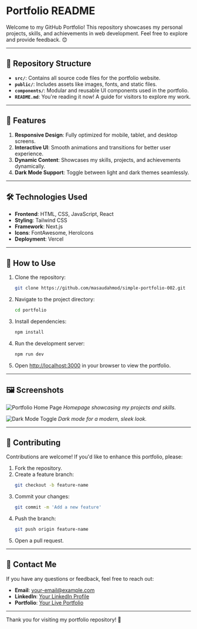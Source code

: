 # Portfolio README

Welcome to my GitHub Portfolio! This repository showcases my personal projects, skills, and achievements in web development. Feel free to explore and provide feedback. 😊

---

## 📂 Repository Structure

- **`src/`**: Contains all source code files for the portfolio website.
- **`public/`**: Includes assets like images, fonts, and static files.
- **`components/`**: Modular and reusable UI components used in the portfolio.
- **`README.md`**: You're reading it now! A guide for visitors to explore my work.

---

## 🚀 Features

1. **Responsive Design**: Fully optimized for mobile, tablet, and desktop screens.
2. **Interactive UI**: Smooth animations and transitions for better user experience.
3. **Dynamic Content**: Showcases my skills, projects, and achievements dynamically.
4. **Dark Mode Support**: Toggle between light and dark themes seamlessly.

---

## 🛠️ Technologies Used

- **Frontend**: HTML, CSS, JavaScript, React
- **Styling**: Tailwind CSS
- **Framework**: Next.js
- **Icons**: FontAwesome, HeroIcons
- **Deployment**: Vercel

---

## 🌟 How to Use

1. Clone the repository:
   ```bash
   git clone https://github.com/masaudahmod/simple-portfolio-002.git
   ```

2. Navigate to the project directory:
   ```bash
   cd portfolio
   ```

3. Install dependencies:
   ```bash
   npm install
   ```

4. Run the development server:
   ```bash
   npm run dev
   ```

5. Open [http://localhost:3000](http://localhost:3000) in your browser to view the portfolio.

---

## 🖼️ Screenshots

![Portfolio Home Page](./public/images/portfolio-home.png)
*Homepage showcasing my projects and skills.*

![Dark Mode Toggle](./public/images/portfolio-dark-mode.png)
*Dark mode for a modern, sleek look.*

---

## 🤝 Contributing

Contributions are welcome! If you'd like to enhance this portfolio, please:

1. Fork the repository.
2. Create a feature branch:
   ```bash
   git checkout -b feature-name
   ```
3. Commit your changes:
   ```bash
   git commit -m 'Add a new feature'
   ```
4. Push the branch:
   ```bash
   git push origin feature-name
   ```
5. Open a pull request.

---

## 📧 Contact Me

If you have any questions or feedback, feel free to reach out:

- **Email**: [your-email@example.com](mailto:masaudahmod@gmail.com)
- **LinkedIn**: [Your LinkedIn Profile](https://www.linkedin.com/in/masaudahmod/)
- **Portfolio**: [Your Live Portfolio](https://masaudahmod.com)

---

Thank you for visiting my portfolio repository! 🌟

